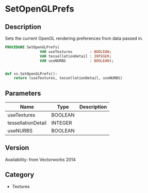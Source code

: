 # SetOpenGLPrefs

## Description
Sets the current OpenGL rendering preferences from data passed in.

```pascal
PROCEDURE SetOpenGLPrefs(
				VAR useTextures        : BOOLEAN;
				VAR tessellationDetail : INTEGER;
				VAR useNURBS           : BOOLEAN);
```

```python

def vs.SetOpenGLPrefs():
    return (useTextures, tessellationDetail, useNURBS)
```

## Parameters
|Name|Type|Description|
|---|---|---|
|useTextures|BOOLEAN||
|tessellationDetail|INTEGER||
|useNURBS|BOOLEAN||

## Version
Availability: from Vectorworks 2014
## Category
* Textures

